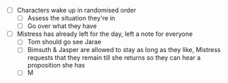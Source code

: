 - [ ] Characters wake up in randomised order
	- [ ] Assess the situation they're in
	- [ ] Go over what they have
- [ ] Mistress has already left for the day, left a note for everyone
	- [ ] Tom should go see Jarae
	- [ ] Bimsuth & Jasper are allowed to stay as long as they like, Mistress requests that they remain till she returns so they can hear a proposition she has
	- [ ] M